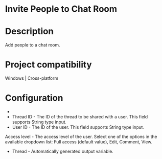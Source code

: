 ﻿# Invite People to Chat Room

# Description

Add people to a chat room.

# Project compatibility

Windows | Cross-platform

# Configuration

* 
* Thread ID - The ID of the thread to be shared with a user. This field supports String type input.
* User ID - The ID of the user. This field supports String type input.







Access level - The access level of the user. Select one of the
                        options in the available dropdown list: Full access (default value), Edit,
                        Comment, View.



* Thread - Automatically generated output variable.
